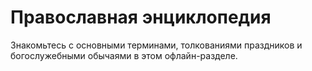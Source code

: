 # Православная энциклопедия

Знакомьтесь с основными терминами, толкованиями праздников и богослужебными обычаями в этом офлайн-разделе.
